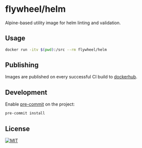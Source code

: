 # flywheel/helm

Alpine-based utility image for helm linting and validation.

## Usage

```bash
docker run -itv $(pwd):/src --rm flywheel/helm
```

## Publishing

Images are published on every successful CI build to
[dockerhub](https://hub.docker.com/repository/docker/flywheel/helm/tags?page=1&ordering=last_updated).

## Development

Enable [pre-commit](https://pre-commit.com) on the project:

```bash
pre-commit install
```

## License

[![MIT](https://img.shields.io/badge/license-MIT-green)](LICENSE)
